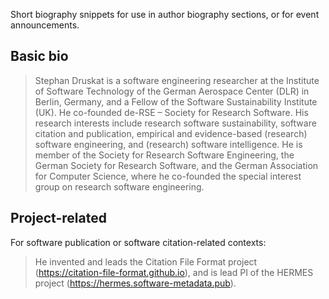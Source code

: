 Short biography snippets for use in author biography sections, or for event announcements.

## Basic bio

> Stephan Druskat is a software engineering researcher at the Institute of Software Technology of the German Aerospace Center (DLR) in Berlin, Germany, and a Fellow of the Software Sustainability Institute (UK). He co-founded de-RSE – Society for Research Software. His research interests include research software sustainability, software citation and publication, empirical and evidence-based (research) software engineering, and (research) software intelligence. He is member of the Society for Research Software Engineering, the German Society for Research Software, and the German Association for Computer Science, where he co-founded the special interest group on research software engineering.

## Project-related

For software publication or software citation-related contexts:

> He invented and leads the Citation File Format project (https://citation-file-format.github.io), and is lead PI of the HERMES project (https://hermes.software-metadata.pub).
